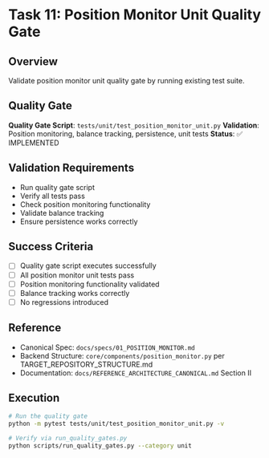 # Task 11: Position Monitor Unit Quality Gate

## Overview
Validate position monitor unit quality gate by running existing test suite.

## Quality Gate
**Quality Gate Script**: `tests/unit/test_position_monitor_unit.py`
**Validation**: Position monitoring, balance tracking, persistence, unit tests
**Status**: ✅ IMPLEMENTED

## Validation Requirements
- Run quality gate script
- Verify all tests pass
- Check position monitoring functionality
- Validate balance tracking
- Ensure persistence works correctly

## Success Criteria
- [ ] Quality gate script executes successfully
- [ ] All position monitor unit tests pass
- [ ] Position monitoring functionality validated
- [ ] Balance tracking works correctly
- [ ] No regressions introduced

## Reference
- Canonical Spec: `docs/specs/01_POSITION_MONITOR.md`
- Backend Structure: `core/components/position_monitor.py` per TARGET_REPOSITORY_STRUCTURE.md
- Documentation: `docs/REFERENCE_ARCHITECTURE_CANONICAL.md` Section II

## Execution
```bash
# Run the quality gate
python -m pytest tests/unit/test_position_monitor_unit.py -v

# Verify via run_quality_gates.py
python scripts/run_quality_gates.py --category unit
```
